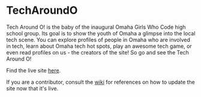 # TechAroundO

Tech Around O! is the baby of the inaugural Omaha Girls Who Code high school group. Its goal is to show the youth of Omaha a glimpse into the local tech scene. You can explore profiles of people in Omaha who are involved in tech, learn about Omaha tech hot spots, play an awesome tech game, or even read profiles on us - the creators of the site! So go and see the Tech Around O!

Find the live site [here](https://omahagirlswhocode.github.io/TechAroundO/).

If you are a contributor, consult the [wiki](/wiki) for references on how to update the site now that it's live.

